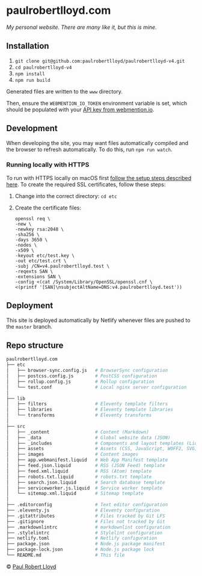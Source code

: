 # paulrobertlloyd.com

*My personal website. There are many like it, but this is mine.*

## Installation

1. `git clone git@github.com:paulrobertlloyd/paulrobertlloyd-v4.git`
2. `cd paulrobertlloyd-v4`
4. `npm install`
5. `npm run build`

Generated files are written to the `www` directory.

Then, ensure the `WEBMENTION_IO_TOKEN` environment variable is set, which should be populated with your [API key from webmention.io](https://webmention.io/settings).

## Development

When developing the site, you may want files automatically compiled and the browser to refresh automatically. To do this, run `npm run watch`.

### Running locally with HTTPS

To run with HTTPS locally on macOS first [follow the setup steps described here](https://gist.github.com/jed/6147872). To create the required SSL certificates, follow these steps:

1. Change into the correct directory: `cd etc`
2. Create the certificate files:

   ```
   openssl req \
   -new \
   -newkey rsa:2048 \
   -sha256 \
   -days 3650 \
   -nodes \
   -x509 \
   -keyout etc/test.key \
   -out etc/test.crt \
   -subj /CN=v4.paulrobertlloyd.test \
   -reqexts SAN \
   -extensions SAN \
   -config <(cat /System/Library/OpenSSL/openssl.cnf \
   <(printf '[SAN]\nsubjectAltName=DNS:v4.paulrobertlloyd.test'))
   ```

## Deployment

This site is deployed automatically by Netlify whenever files are pushed to the `master` branch.

## Repo structure

```bash
paulrobertlloyd.com
├── etc
│   ├── browser-sync.config.js   # BrowserSync configuration
│   ├── postcss.config.js        # PostCSS configuration
│   ├── rollup.config.js         # Rollup configuration
│   └── test.conf                # Local nginx server configuration
│
├── lib
│   ├── filters                  # Eleventy template filters
│   ├── libraries                # Eleventy template libraries
│   └── transforms               # Eleventy transforms
│
├── src
│   ├── _content                 # Content (Markdown)
│   ├── _data                    # Global website data (JSON)
│   ├── _includes                # Components and layout templates (Liquid)
│   ├── assets                   # Assets (CSS, JavaScript, WOFF2, SVG)
│   ├── images                   # Content images
│   ├── app.webmanifest.liquid   # Web App Manifest template
│   ├── feed.json.liquid         # RSS (JSON Feed) template
│   ├── feed.xml.liquid          # RSS (Atom) template
│   ├── robots.txt.liquid        # robots.txt template
│   ├── search.json.liquid       # Search database template
│   ├── serviceworker.js.liquid  # Service worker template
│   └── sitemap.xml.liquid       # Sitemap template
│
├── .editorconfig                # Text editor configuration
├── .eleventy.js                 # Eleventy configuration
├── .gitattributes               # Files tracked by Git LFS
├── .gitignore                   # Files not tracked by Git
├── .markdownlintrc              # markdownlint configuration
├── .stylelintrc                 # Stylelint configuration
├── netlify.toml                 # Netlify configuration
├── package.json                 # Node.js package manifest
├── package-lock.json            # Node.js package lock
└── README.md                    # This file
```

© [Paul Robert Lloyd](https://paulrobertlloyd.com)
